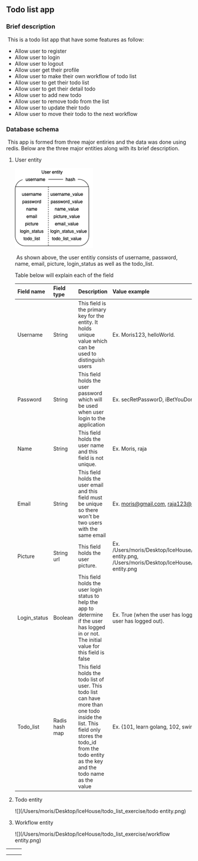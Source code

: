 ## Todo list app 

### Brief description

​		This is a todo list app that have some features as follow:

- Allow user to register
- Allow user to login
- Allow user to logout
- Allow user get their profile
- Allow user to make their own workflow of todo list
- Allow user to get their todo list
- Allow user to get their detail todo
- Allow user to add new todo
- Allow user to remove todo from the list
- Allow user to update their todo
- Allow user to move their todo to the next workflow

### Database schema

​	This app is formed from three major entiries and the data was done using redis. Below are the three major entities along with its brief description.

1. User entity  

   ![](img/user%20entity.png)

   ​	As shown above, the user entitiy consists of username, password, name, email, picture, login_status as well as the todo_list.

   Table below will explain each of the field

   | Field name   | Field type     | Description                                                  | Value example                                                |
   | ------------ | -------------- | ------------------------------------------------------------ | :----------------------------------------------------------- |
   | Username     | String         | This field is the primary key for the entity. It holds unique value which can be used to distinguish users | Ex. Moris123, helloWorld.                                    |
   | Password     | String         | This field holds the user password which will be used when user login to the application | Ex. secRetPassworD, iBetYouDontKnowMyPassword                |
   | Name         | String         | This field holds the user name and this field is not unique. | Ex. Moris, raja                                              |
   | Email        | String         | This field holds the user email and this field must be unique so there won't be two users with the same email | Ex. moris@gmail.com, raja123@hotmail.com                     |
   | Picture      | String url     | This field holds the user picture.                           | Ex. /Users/moris/Desktop/IceHouse/todo_list_exercise/user entity.png, /Users/moris/Desktop/IceHouse/todo_list_exercise/todo entity.png |
   | Login_status | Boolean        | This field holds the user login status to help the app to determine if the user has logged in or not. The initial value for this field is false | Ex. True (when the user has logged in ), false(when the user has logged out). |
   | Todo_list    | Radis hash map | This field holds the todo list of user. This todo list can have more than one todo inside the list. This field only stores the todo_id from the todo entity as the key and the todo name as the value | Ex. {101, learn golang, 102, swim, 103, learn redis}         |

   

    

2. Todo entity

   ![](/Users/moris/Desktop/IceHouse/todo_list_exercise/todo entity.png)



3. Workflow entity

   ![](/Users/moris/Desktop/IceHouse/todo_list_exercise/workflow entity.png)





|      |      |      |
| ---- | ---- | ---- |
|      |      |      |
|      |      |      |
|      |      |      |

